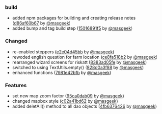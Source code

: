 ### build
- added npm packages for building and creating release notes ([d86af60b67](git@github.com:IITA-AKILIMO/akilimo-mobile/commit/d86af60b6791cd9ee60e0e1557b4ca62c72eb140) by [@masgeek](https://github.com/masgeek))
- added bump and tag build step ([15016891f5](git@github.com:IITA-AKILIMO/akilimo-mobile/commit/15016891f5c3937238acca165dd0193af0696436) by [@masgeek](https://github.com/masgeek))

### Changed
- re-enabled steppers ([e2e04d45bb](git@github.com:IITA-AKILIMO/akilimo-mobile/commit/e2e04d45bb8f3a1dc8890ce1aa9d5cac5fcb3b1d) by [@masgeek](https://github.com/masgeek))
- rewoded english question for farm location ([ce8fa518b2](git@github.com:IITA-AKILIMO/akilimo-mobile/commit/ce8fa518b27053bf170f3480fe90660489e9e084) by [@masgeek](https://github.com/masgeek))
- rearranged wizard screens for riskatt ([8383ad05fe](git@github.com:IITA-AKILIMO/akilimo-mobile/commit/8383ad05fe930530956f7d47b346465b47a3577b) by [@masgeek](https://github.com/masgeek))
- switched to using TextUtils.empty() ([828d0a3f88](git@github.com:IITA-AKILIMO/akilimo-mobile/commit/828d0a3f88b5993a5e42d87188798abe1d8a920b) by [@masgeek](https://github.com/masgeek))
- enhanced functions ([7981e42bfb](git@github.com:IITA-AKILIMO/akilimo-mobile/commit/7981e42bfb31f80683329437fe23cd089891b95f) by [@masgeek](https://github.com/masgeek))

### Features
- set new map zoom factor ([95ca0dab09](git@github.com:IITA-AKILIMO/akilimo-mobile/commit/95ca0dab09d071ed8632205fa4959bf686e22e84) by [@masgeek](https://github.com/masgeek))
- changed mapbox style ([c02a41bd62](git@github.com:IITA-AKILIMO/akilimo-mobile/commit/c02a41bd62ef4f290235b34fe57d2871b2b5a751) by [@masgeek](https://github.com/masgeek))
- added deletAll() method to all dao objects ([4fb6376426](git@github.com:IITA-AKILIMO/akilimo-mobile/commit/4fb637642696a366c860c6ca6a84c811f56748d8) by [@masgeek](https://github.com/masgeek))
